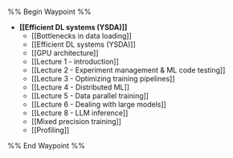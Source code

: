 %% Begin Waypoint %%
- **[[Efficient DL systems (YSDA)]]**
	- [[Bottlenecks in data loading]]
	- [[Efficient DL systems (YSDA)]]
	- [[GPU architecture]]
	- [[Lecture 1 - introduction]]
	- [[Lecture 2 - Experiment management & ML code testing]]
	- [[Lecture 3 - Optimizing training pipelines]]
	- [[Lecture 4 - Distributed ML]]
	- [[Lecture 5 - Data parallel training]]
	- [[Lecture 6 - Dealing with large models]]
	- [[Lecture 8 - LLM inference]]
	- [[Mixed precision training]]
	- [[Profiling]]

%% End Waypoint %%
